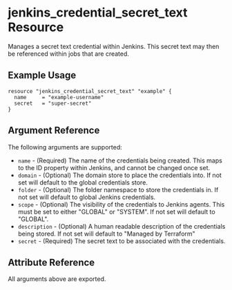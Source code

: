 # jenkins_credential_secret_text Resource

Manages a secret text credential within Jenkins. This secret text may then be referenced within jobs that are created.

## Example Usage

```hcl
resource "jenkins_credential_secret_text" "example" {
  name     = "example-username"
  secret   = "super-secret"
}
```

## Argument Reference

The following arguments are supported:

* `name` - (Required) The name of the credentials being created. This maps to the ID property within Jenkins, and cannot be changed once set.
* `domain` - (Optional) The domain store to place the credentials into. If not set will default to the global credentials store.
* `folder` - (Optional) The folder namespace to store the credentials in. If not set will default to global Jenkins credentials.
* `scope` - (Optional) The visibility of the credentials to Jenkins agents. This must be set to either "GLOBAL" or "SYSTEM". If not set will default to "GLOBAL".
* `description` - (Optional) A human readable description of the credentials being stored. If not set will default to "Managed by Terraform"
* `secret` - (Required) The secret text to be associated with the credentials.

## Attribute Reference

All arguments above are exported.
